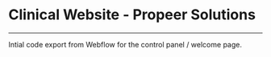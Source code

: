 # Clinical Website - Propeer Solutions
---
Intial code export from Webflow for the control panel / welcome page.
